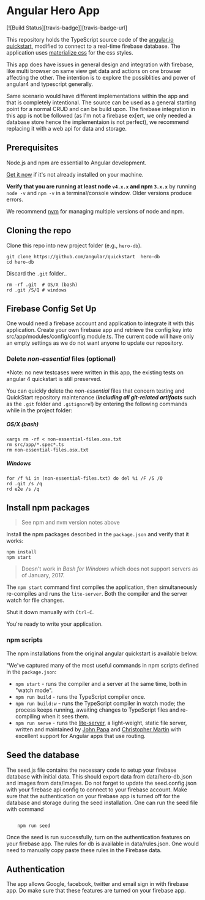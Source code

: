 # Angular Hero App 
[![Build Status][travis-badge]][travis-badge-url]

This repository holds the TypeScript source code of the [angular.io quickstart](https://angular.io/docs/ts/latest/quickstart.html),
modified to connect to a real-time firebase database. The application uses [materialize css](http://materializecss.com/) for the css styles.

This app does have issues in general design and integration with firebase, like multi browser on same view get data and actions on one browser affecting the other. The intention is to explore the possiblities and power of angular4 and typescript generally.

Same scenario would have different implementations within the app and that is completely intentional. The source can be used as a general starting point for a normal CRUD and can be build upon. The firebase integration in this app is not be followed (as I'm not a firebase ex[ert, we only needed a database store hence the implementaion is not perfect), we recommend replacing it with a web api for data and storage.

## Prerequisites

Node.js and npm are essential to Angular development. 
    
<a href="https://docs.npmjs.com/getting-started/installing-node" target="_blank" title="Installing Node.js and updating npm">
Get it now</a> if it's not already installed on your machine.
 
**Verify that you are running at least node `v4.x.x` and npm `3.x.x`**
by running `node -v` and `npm -v` in a terminal/console window.
Older versions produce errors.

We recommend [nvm](https://github.com/creationix/nvm) for managing multiple versions of node and npm.

## Cloning the repo

Clone this repo into new project folder (e.g., `hero-db`).
```shell
git clone https://github.com/angular/quickstart  hero-db
cd hero-db

```
Discard the `.git` folder..
```shell
rm -rf .git  # OS/X (bash)
rd .git /S/Q # windows
```

## Firebase Config Set Up

One would need a firebase account and application to integrate it with this application. Create your own firebase app and retrieve the config key into src/app/modules/config/config.module.ts. The current code will have only an empty settings as we do not want anyone to update our repository.

### Delete _non-essential_ files (optional)

*Note: no new testcases were written in this app, the existing tests on angular 4 quickstart is still preserved.

You can quickly delete the _non-essential_ files that concern testing and QuickStart repository maintenance
(***including all git-related artifacts*** such as the `.git` folder and `.gitignore`!)
by entering the following commands while in the project folder:

##### OS/X (bash)
```shell
xargs rm -rf < non-essential-files.osx.txt
rm src/app/*.spec*.ts
rm non-essential-files.osx.txt
```

##### Windows
```shell
for /f %i in (non-essential-files.txt) do del %i /F /S /Q
rd .git /s /q
rd e2e /s /q
```
## Install npm packages

> See npm and nvm version notes above

Install the npm packages described in the `package.json` and verify that it works:

```shell
npm install
npm start
```

>Doesn't work in _Bash for Windows_ which does not support servers as of January, 2017.

The `npm start` command first compiles the application, 
then simultaneously re-compiles and runs the `lite-server`.
Both the compiler and the server watch for file changes.

Shut it down manually with `Ctrl-C`.

You're ready to write your application.

### npm scripts

The npm installations from the original angular quickstart is available below.

"We've captured many of the most useful commands in npm scripts defined in the `package.json`:

* `npm start` - runs the compiler and a server at the same time, both in "watch mode".
* `npm run build` - runs the TypeScript compiler once.
* `npm run build:w` - runs the TypeScript compiler in watch mode; the process keeps running, awaiting changes to TypeScript files and re-compiling when it sees them.
* `npm run serve` - runs the [lite-server](https://www.npmjs.com/package/lite-server), a light-weight, static file server, written and maintained by
[John Papa](https://github.com/johnpapa) and
[Christopher Martin](https://github.com/cgmartin)
with excellent support for Angular apps that use routing.

## Seed the database

The seed.js file contains the necessary code to setup your firebase database with initial data. This should export data from data/hero-db.json and images from data/images. Do not forget to update the seed.config.json with your firebase api config to connect to your firebase account. Make sure that the authentication on your firebase app is turned off for the database and storage during the seed installation. One can run the seed file with command

```shell

    npm run seed

```

Once the seed is run successfully, turn on the authentication features on your firebase app. The rules for db is available in data/rules.json. One would need to manually copy paste these rules in the Firebase data.

## Authentication
The app allows Google, facebook, twitter and email sign in with firebase app. Do make sure that these features are turned on your firebase app.

